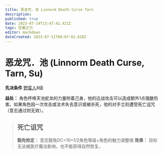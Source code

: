 ```yaml
---
title: 恶龙咒．池 Linnorm Death Curse Tarn
description: 
published: true
date: 2023-07-14T13:47:42.421Z
tags: 狂暴之力
editor: markdown
dateCreated: 2023-07-11T00:07:02.628Z
---
```


# 恶龙咒．池 (Linnorm Death Curse, Tarn, Su)

**先决条件** [野蛮人](/野蛮人)8级

**益处：** 角色呼唤天池蛇龙的力量附着己身，他的近战攻击可以造成额外1点强酸伤害。如果角色因一次攻击或法术失去意识或被杀死，他的对手立刻遭受死亡诅咒（意志通过则无效）。

> ## 死亡诅咒
> **豁免检定：** 意志豁免DC=10+1/2角色等级+角色的魅力调整值
> **效果：** 目标无法被医疗魔法影响，也不能获得自然恢复。
